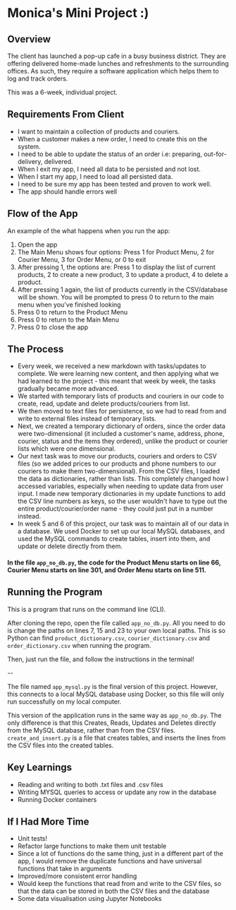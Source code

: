 # Monica's Mini Project :)

## Overview
The client has launched a pop-up cafe in a busy business district. They
are offering delivered home-made lunches and refreshments to the
surrounding offices. As such, they require a software application which
helps them to log and track orders.

This was a 6-week, individual project. 

## Requirements From Client
* I want to maintain a collection of products and couriers.
* When a customer makes a new order, I need to create this on the
  system.
* I need to be able to update the status of an order i.e: preparing,
  out-for-delivery, delivered.
* When I exit my app, I need all data to be persisted and not lost.
* When I start my app, I need to load all persisted data.
* I need to be sure my app has been tested and proven to work well.
* The app should handle errors well

## Flow of the App
An example of the what happens when you run the app: 
1. Open the app 
2. The Main Menu shows four options: Press 1 for Product Menu, 2 for Courier Menu, 3 for Order Menu, or 0 to exit
3. After pressing 1, the options are: Press 1 to display the list of current products, 2 to create a new product, 3 to update a product, 4 to delete a product.
4. After pressing 1 again, the list of products currently in the CSV/database will be shown. You will be prompted to press 0 to return to the main menu when you've finished looking
5. Press 0 to return to the Product Menu
6. Press 0 to return to the Main Menu
7. Press 0 to close the app

## The Process
* Every week, we received a new markdown with tasks/updates to complete. We were learning new content, and then applying what we had learned to the project - this meant that week by week, the tasks gradually became more advanced.
* We started with temporary lists of products and couriers in our code to create, read, update and delete products/couriers from list. 
* We then moved to text files for persistence, so we had to read from and write to external files instead of temporary lists.
* Next, we created a temporary dictionary of orders, since the order data were two-dimensional (it included a customer's name, address, phone, courier, status and the items they ordered), unlike the product or courier lists which were one dimensional. 
* Our next task was to move our products, couriers and orders to CSV files (so we added prices to our products and phone numbers to our couriers to make them two-dimensional). From the CSV files, I loaded the data as dictionaries, rather than lists. This completely changed how I accessed variables, especially when needing to update data from user input. I made new temporary dictionaries in my update functions to add the CSV line numbers as keys, so the user wouldn't have to type out the entire product/courier/order name - they could just put in a number instead.
* In week 5 and 6 of this project, our task was to maintain all of our data in a database. We used Docker to set up our local MySQL databases, and used the MySQL commands to create tables, insert into them, and update or delete directly from them.

#### In the file `app_no_db.py`, the code for the **Product Menu** starts on line 66, **Courier Menu** starts on line 301, and **Order Menu** starts on line 511.

## Running the Program
This is a program that runs on the command line (CLI).

After cloning the repo, open the file called `app_no_db.py`. All you need to do is change the paths on lines 7, 15 and 23 to your own local paths. This is so Python can find `product_dictionary.csv`, `courier_dictionary.csv` and `order_dictionary.csv` when running the program.

Then, just run the file, and follow the instructions in the terminal!

--

The file named `app_mysql.py` is the final version of this project. However, this connects to a local MySQL database using Docker, so this file will only run successfully on my local computer.

This version of the application runs in the same way as `app_no_db.py`. The only difference is that this Creates, Reads, Updates and Deletes directly from the MySQL database, rather than from the CSV files. `create_and_insert.py` is a file that creates tables, and inserts the lines from the CSV files into the created tables.

## Key Learnings
* Reading and writing to both .txt files and .csv files
* Writing MYSQL queries to access or update any row in the database
* Running Docker containers

## If I Had More Time
* Unit tests!
* Refactor large functions to make them unit testable
* Since a lot of functions do the same thing, just in a different part of the app, I would remove the duplicate functions and have universal functions that take in arguments
* Improved/more consistent error handling
* Would keep the functions that read from and write to the CSV files, so that the data can be stored in both the CSV files and the database
* Some data visualisation using Jupyter Notebooks
